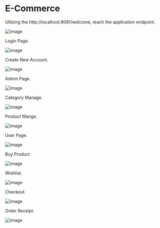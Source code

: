 # E-Commerce
Utlizing the http://localhost:8081/welcome, reach the application endpoint.

![image](https://github.com/Pavankumar1328/E-Commerce/assets/165940621/975ee9b9-419d-495a-9f90-f44919fd8e12)

Login Page.

![image](https://github.com/Pavankumar1328/E-Commerce/assets/165940621/37ea6550-b870-48d1-ae54-ed3293196be9)

Create New Account.

![image](https://github.com/Pavankumar1328/E-Commerce/assets/165940621/35457fa2-051c-48f5-8862-f4267c655e5f)

Admin Page.

![image](https://github.com/Pavankumar1328/E-Commerce/assets/165940621/4cd4c73e-49eb-49dd-ac49-d7ae0e8009b8)

Category Manage.

![image](https://github.com/Pavankumar1328/E-Commerce/assets/165940621/e21622e3-b746-42a1-bc3f-2b227853f341)

Product Mange.

![image](https://github.com/Pavankumar1328/E-Commerce/assets/165940621/b8dfe792-d65d-40f5-9885-32c285e3a813)

User Page.

![image](https://github.com/Pavankumar1328/E-Commerce/assets/165940621/2830c9a6-7a55-4740-ab98-a79b6918c65d)

Buy Product

![image](https://github.com/Pavankumar1328/E-Commerce/assets/165940621/1a496d38-41e4-4771-b2e6-aed56f5fc5b1)

Wishlist.

![image](https://github.com/Pavankumar1328/E-Commerce/assets/165940621/ca7397c6-0244-48de-a806-2430ad1e965d)

Checkout.

![image](https://github.com/Pavankumar1328/E-Commerce/assets/165940621/3de5b1ae-2b24-401e-8495-031c1788c77d)

Order Receipt.

![image](https://github.com/Pavankumar1328/E-Commerce/assets/165940621/8120aa44-124f-44f7-87fe-feb4049c483c)












